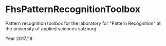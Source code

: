 # FhsPatternRecognitionToolbox

Pattern recognition toolbox for the laboratory for "Pattern Recognition" at the university of applied sciences salzburg.

Year 2017/18
